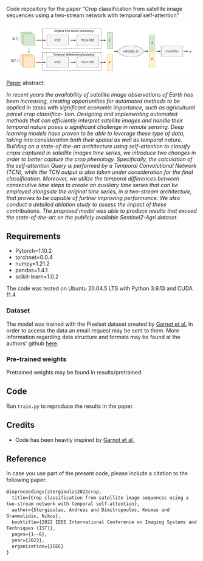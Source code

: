 Code repository for the paper "Crop classification from satellite image sequences using a two-stream network with temporal self-attention"


![](./graphics/tcn_tae.PNG)


[Paper](https://ieeexplore.ieee.org/document/9827752) abstract:

*In recent years the availability of satellite image observations of Earth has been increasing, creating opportunities for automated methods to be applied in tasks with significant economic importance, such as agricultural parcel crop classifica- tion. Designing and implementing automated methods that can efficiently interpret satellite images and handle their temporal nature poses a significant challenge in remote sensing. Deep learning models have proven to be able to leverage these type of data, taking into consideration both their spatial as well as temporal nature. Building on a state-of-the-art architecture using self-attention to classify crops captured in satellite images time series, we introduce two changes in order to better capture the crop phenology. Specifically, the calculation of the self-attention Query is performed by a Temporal Convolutional Network (TCN), while the TCN output is also taken under consideration for the final classification. Moreover, we utilize the temporal differences between consecutive time steps to create an auxiliary time series that can be employed alongside the original time series, in a two-stream architecture, that proves to be capable of further improving performance. We also conduct a detailed ablation study to assess the impact of these contributions. The proposed model was able to produce results that exceed the state-of-the-art on the publicly available Sentinel2-Agri dataset.*


## Requirements
- Pytorch=1.10.2
- torchnet=0.0.4
- numpy=1.21.2 
- pandas=1.4.1 
- scikit-learn=1.0.2

The code was tested on Ubuntu 20.04.5 LTS with Python 3.9.13 and CUDA 11.4     

### Dataset
The model was trained with the Pixelset dataset created by [Garnot et al.](https://arxiv.org/abs/1911.07757) 
In order to access the data an email request may be sent to them. More information regarding data structure and formats may be found at the authors' github
[here](https://github.com/VSainteuf/pytorch-psetae/tree/master).

### Pre-trained weights
Pretrained weights may be found in results/pretrained


## Code 

Run `train.py` to reproduce the results in the paper.



## Credits

- Code has been heavily inspired by [Garnot et al.](https://arxiv.org/abs/1911.07757)

## Reference

In case you use part of the present code, please include a citation to the following paper:

```
@inproceedings{stergioulas2022crop,
  title={Crop classification from satellite image sequences using a two-stream network with temporal self-attention},
  author={Stergioulas, Andreas and Dimitropoulos, Kosmas and Grammalidis, Nikos},
  booktitle={2022 IEEE International Conference on Imaging Systems and Techniques (IST)},
  pages={1--6},
  year={2022},
  organization={IEEE}
}

```

